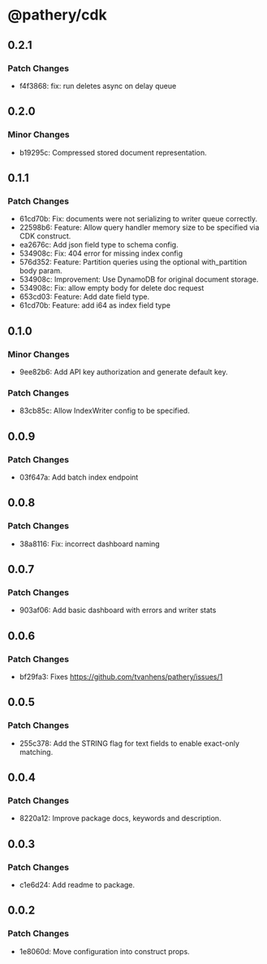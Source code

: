 # @pathery/cdk

## 0.2.1

### Patch Changes

- f4f3868: fix: run deletes async on delay queue

## 0.2.0

### Minor Changes

- b19295c: Compressed stored document representation.

## 0.1.1

### Patch Changes

- 61cd70b: Fix: documents were not serializing to writer queue correctly.
- 22598b6: Feature: Allow query handler memory size to be specified via CDK construct.
- ea2676c: Add json field type to schema config.
- 534908c: Fix: 404 error for missing index config
- 576d352: Feature: Partition queries using the optional with_partition body param.
- 534908c: Improvement: Use DynamoDB for original document storage.
- 534908c: Fix: allow empty body for delete doc request
- 653cd03: Feature: Add date field type.
- 61cd70b: Feature: add i64 as index field type

## 0.1.0

### Minor Changes

- 9ee82b6: Add API key authorization and generate default key.

### Patch Changes

- 83cb85c: Allow IndexWriter config to be specified.

## 0.0.9

### Patch Changes

- 03f647a: Add batch index endpoint

## 0.0.8

### Patch Changes

- 38a8116: Fix: incorrect dashboard naming

## 0.0.7

### Patch Changes

- 903af06: Add basic dashboard with errors and writer stats

## 0.0.6

### Patch Changes

- bf29fa3: Fixes https://github.com/tvanhens/pathery/issues/1

## 0.0.5

### Patch Changes

- 255c378: Add the STRING flag for text fields to enable exact-only matching.

## 0.0.4

### Patch Changes

- 8220a12: Improve package docs, keywords and description.

## 0.0.3

### Patch Changes

- c1e6d24: Add readme to package.

## 0.0.2

### Patch Changes

- 1e8060d: Move configuration into construct props.
